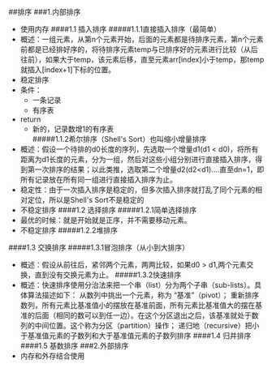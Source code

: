 ##排序
###1.内部排序
- 使用内存
####1.1 插入排序
#####1.1.1直接插入排序（最简单）
- 概述：一组元素，从第n个元素开始，后面的元素都是待排序元素，第n个元素前都是已经排好序的，将待排序元素temp与已排序好的元素进行比较（从后往前），如果大于temp，该元素后移，直至元素arr[index]小于temp，那temp就插入[index+1]下标的位置。
- 稳定排序
- 条件：
  - 一条记录
  - 有序表
- return
  - 新的，记录数增1的有序表  
#####1.1.2希尔排序（Shell's Sort）也叫缩小增量排序
- 概述：假设一个待排的d0长度的序列，先选取一个增量d1(d1 < d0)，将所有距离为d1长度的元素，分为一组，然后对这些小组分别进行直接插入排序，得到第一次排序的结果；以此类推，选取第二个增量d2(d2<d1)....直至dn=1，即所有记录放在所有同一组进行直接插入排序为止。
- 稳定性：由于一次插入排序是稳定的，但多次插入排序就打乱了同个元素的相对定位，所以是Shell's Sort不是稳定的
- 不稳定排序
####1.2 选择排序
#####1.2.1简单选择排序
- 最优的时候：就是开始就是正序，并不需要移动元素。
- 不稳定排序
#####1.2.2堆排序

####1.3 交换排序
#####1.3.1冒泡排序（从小到大排序）
- 概述：假设从前往后，紧邻两个元素，两两比较，如果d0 > d1,两个元素交换，直到没有交换元素为止。
#####1.3.2快速排序
- 概述：快速排序使用分治法来把一个串（list）分为两个子串（sub-lists）。具体算法描述如下：
     从数列中挑出一个元素，称为 “基准”（pivot）；
     重新排序数列，所有元素比基准值小的摆放在基准前面，所有元素比基准值大的摆在基准的后面（相同的数可以到任一边）。在这个分区退出之后，该基准就处于数列的中间位置。这个称为分区（partition）操作；
     递归地（recursive）把小于基准值元素的子数列和大于基准值元素的子数列排序
####1.4 归并排序
####1.5 基数排序
###2.外部排序
- 内存和外存结合使用
